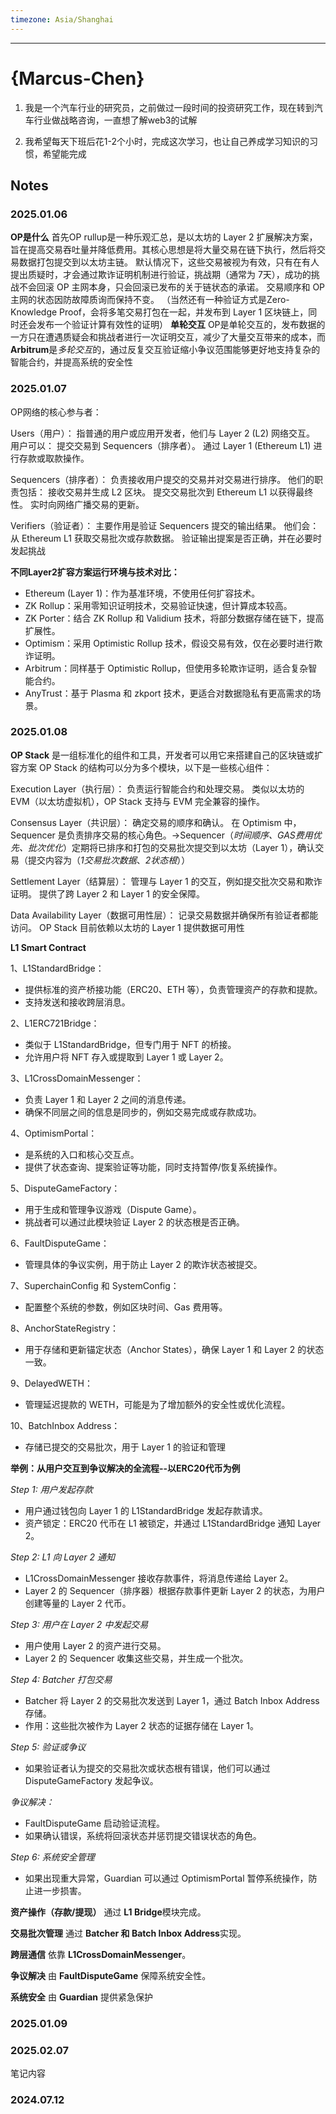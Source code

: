 ```yaml
---
timezone: Asia/Shanghai
---
```



---

# {Marcus-Chen}

1. 我是一个汽车行业的研究员，之前做过一段时间的投资研究工作，现在转到汽车行业做战略咨询，一直想了解web3的试解

2. 我希望每天下班后花1-2个小时，完成这次学习，也让自己养成学习知识的习惯，希望能完成

## Notes

<!-- Content_START -->

### 2025.01.06
**OP是什么**
首先OP rullup是一种乐观汇总，是以太坊的 Layer 2 扩展解决方案，旨在提高交易吞吐量并降低费用。其核心思想是将大量交易在链下执行，然后将交易数据打包提交到以太坊主链。
默认情况下，这些交易被视为有效，只有在有人提出质疑时，才会通过欺诈证明机制进行验证，挑战期（通常为 7天），成功的挑战不会回滚 OP 主网本身，只会回滚已发布的关于链状态的承诺。 交易顺序和 OP 主网的状态因防故障质询而保持不变。
（当然还有一种验证方式是Zero-Knowledge Proof，会将多笔交易打包在一起，并发布到 Layer 1 区块链上，同时还会发布一个验证计算有效性的证明）
**单轮交互**
OP是单轮交互的，发布数据的一方只在遭遇质疑会和挑战者进行一次证明交互，减少了大量交互带来的成本，而**Arbitrum**是*多轮交互*的，通过反复交互验证缩小争议范围能够更好地支持复杂的智能合约，并提高系统的安全性

### 2025.01.07
OP网络的核心参与者：

Users（用户）：
指普通的用户或应用开发者，他们与 Layer 2 (L2) 网络交互。
用户可以：
提交交易到 Sequencers（排序者）。
通过 Layer 1 (Ethereum L1) 进行存款或取款操作。

Sequencers（排序者）：
负责接收用户提交的交易并对交易进行排序。
他们的职责包括：
接收交易并生成 L2 区块。
提交交易批次到 Ethereum L1 以获得最终性。
实时向网络广播交易的更新。

Verifiers（验证者）：
主要作用是验证 Sequencers 提交的输出结果。
他们会：
从 Ethereum L1 获取交易批次或存款数据。
验证输出提案是否正确，并在必要时发起挑战

**不同Layer2扩容方案运行环境与技术对比：**
- Ethereum (Layer 1)：作为基准环境，不使用任何扩容技术。
- ZK Rollup：采用零知识证明技术，交易验证快速，但计算成本较高。
- ZK Porter：结合 ZK Rollup 和 Validium 技术，将部分数据存储在链下，提高扩展性。
- Optimism：采用 Optimistic Rollup 技术，假设交易有效，仅在必要时进行欺诈证明。
- Arbitrum：同样基于 Optimistic Rollup，但使用多轮欺诈证明，适合复杂智能合约。
- AnyTrust：基于 Plasma 和 zkport 技术，更适合对数据隐私有更高需求的场景。

### 2025.01.08
**OP Stack** 是一组标准化的组件和工具，开发者可以用它来搭建自己的区块链或扩容方案
OP Stack 的结构可以分为多个模块，以下是一些核心组件：

Execution Layer（执行层）：
负责运行智能合约和处理交易。
类似以太坊的 EVM（以太坊虚拟机），OP Stack 支持与 EVM 完全兼容的操作。

Consensus Layer（共识层）：
确定交易的顺序和确认。
在 Optimism 中，Sequencer 是负责排序交易的核心角色。→Sequencer（*时间顺序、GAS费用优先、批次优化*）定期将已排序和打包的交易批次提交到以太坊（Layer 1），确认交易（提交内容为（*1交易批次数据*、*2状态根*））

Settlement Layer（结算层）：
管理与 Layer 1 的交互，例如提交批次交易和欺诈证明。
提供了跨 Layer 2 和 Layer 1 的安全保障。

Data Availability Layer（数据可用性层）：
记录交易数据并确保所有验证者都能访问。
OP Stack 目前依赖以太坊的 Layer 1 提供数据可用性

**L1 Smart Contract**

1、L1StandardBridge：
- 提供标准的资产桥接功能（ERC20、ETH 等），负责管理资产的存款和提款。
- 支持发送和接收跨层消息。

2、L1ERC721Bridge：
- 类似于 L1StandardBridge，但专门用于 NFT 的桥接。
- 允许用户将 NFT 存入或提取到 Layer 1 或 Layer 2。

3、L1CrossDomainMessenger：
- 负责 Layer 1 和 Layer 2 之间的消息传递。
- 确保不同层之间的信息是同步的，例如交易完成或存款成功。

4、OptimismPortal：
- 是系统的入口和核心交互点。
- 提供了状态查询、提案验证等功能，同时支持暂停/恢复系统操作。

5、DisputeGameFactory：
- 用于生成和管理争议游戏（Dispute Game）。
- 挑战者可以通过此模块验证 Layer 2 的状态根是否正确。

6、FaultDisputeGame：
- 管理具体的争议实例，用于防止 Layer 2 的欺诈状态被提交。

7、SuperchainConfig 和 SystemConfig：
- 配置整个系统的参数，例如区块时间、Gas 费用等。

8、AnchorStateRegistry：
- 用于存储和更新锚定状态（Anchor States），确保 Layer 1 和 Layer 2 的状态一致。

9、DelayedWETH：
- 管理延迟提款的 WETH，可能是为了增加额外的安全性或优化流程。

10、BatchInbox Address：
- 存储已提交的交易批次，用于 Layer 1 的验证和管理

**举例：从用户交互到争议解决的全流程--以ERC20代币为例**

*Step 1: 用户发起存款*

- 用户通过钱包向 Layer 1 的 L1StandardBridge 发起存款请求。
- 资产锁定：ERC20 代币在 L1 被锁定，并通过 L1StandardBridge 通知 Layer 2。

*Step 2: L1 向 Layer 2 通知*

- L1CrossDomainMessenger 接收存款事件，将消息传递给 Layer 2。
- Layer 2 的 Sequencer（排序器）根据存款事件更新 Layer 2 的状态，为用户创建等量的 Layer 2 代币。

*Step 3: 用户在 Layer 2 中发起交易*

- 用户使用 Layer 2 的资产进行交易。
- Layer 2 的 Sequencer 收集这些交易，并生成一个批次。

*Step 4: Batcher 打包交易*

- Batcher 将 Layer 2 的交易批次发送到 Layer 1，通过 Batch Inbox Address 存储。
- 作用：这些批次被作为 Layer 2 状态的证据存储在 Layer 1。

*Step 5: 验证或争议*
- 如果验证者认为提交的交易批次或状态根有错误，他们可以通过 DisputeGameFactory 发起争议。

*争议解决：*
- FaultDisputeGame 启动验证流程。
- 如果确认错误，系统将回滚状态并惩罚提交错误状态的角色。

*Step 6: 系统安全管理*
- 如果出现重大异常，Guardian 可以通过 OptimismPortal 暂停系统操作，防止进一步损害。

**资产操作（存款/提现）** 通过 **L1 Bridge**模块完成。

**交易批次管理** 通过 **Batcher 和 Batch Inbox Address**实现。

**跨层通信** 依靠 **L1CrossDomainMessenger**。

**争议解决** 由 **FaultDisputeGame** 保障系统安全性。

**系统安全** 由 **Guardian** 提供紧急保护

### 2025.01.09

### 2025.02.07

笔记内容

### 2024.07.12

<!-- Content_END -->
